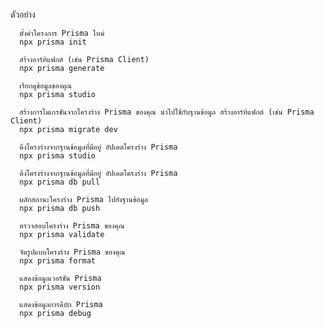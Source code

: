 ตัวอย่าง

      ตั้งค่าโครงการ Prisma ใหม่
      npx prisma init

      สร้างอาร์ทิแฟกต์ (เช่น Prisma Client)
      npx prisma generate

      เรียกดูข้อมูลของคุณ
      npx prisma studio

      สร้างการไมเกรชันจากโครงร่าง Prisma ของคุณ นำไปใช้กับฐานข้อมูล สร้างอาร์ทิแฟกต์ (เช่น Prisma Client)
      npx prisma migrate dev

      ดึงโครงร่างจากฐานข้อมูลที่มีอยู่ อัปเดตโครงร่าง Prisma
      npx prisma studio

      ดึงโครงร่างจากฐานข้อมูลที่มีอยู่ อัปเดตโครงร่าง Prisma
      npx prisma db pull

      ผลักสถานะโครงร่าง Prisma ไปยังฐานข้อมูล
      npx prisma db push

      ตรวจสอบโครงร่าง Prisma ของคุณ
      npx prisma validate

      จัดรูปแบบโครงร่าง Prisma ของคุณ
      npx prisma format

      แสดงข้อมูลเวอร์ชัน Prisma
      npx prisma version

      แสดงข้อมูลการดีบัก Prisma
      npx prisma debug
